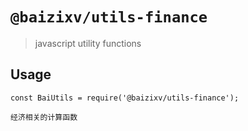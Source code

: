 # `@baizixv/utils-finance`

> javascript utility functions

## Usage

```
const BaiUtils = require('@baizixv/utils-finance');

```

```
经济相关的计算函数

```
